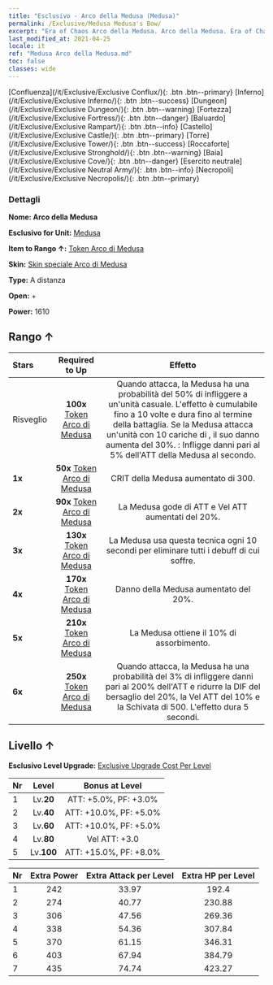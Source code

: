 ```yaml
---
title: "Esclusivo - Arco della Medusa (Medusa)"
permalink: /Exclusive/Medusa Medusa's Bow/
excerpt: "Era of Chaos Arco della Medusa. Arco della Medusa. Era of Chaos Esclusivo Arco della Medusa. Medusa Esclusivo."
last_modified_at: 2021-04-25
locale: it
ref: "Medusa Arco della Medusa.md"
toc: false
classes: wide
---
```

 [Confluenza](/it/Exclusive/Exclusive Conflux/){: .btn .btn--primary} [Inferno](/it/Exclusive/Exclusive Inferno/){: .btn .btn--success} [Dungeon](/it/Exclusive/Exclusive Dungeon/){: .btn .btn--warning} [Fortezza](/it/Exclusive/Exclusive Fortress/){: .btn .btn--danger} [Baluardo](/it/Exclusive/Exclusive Rampart/){: .btn .btn--info} [Castello](/it/Exclusive/Exclusive Castle/){: .btn .btn--primary} [Torre](/it/Exclusive/Exclusive Tower/){: .btn .btn--success} [Roccaforte](/it/Exclusive/Exclusive Stronghold/){: .btn .btn--warning} [Baia](/it/Exclusive/Exclusive Cove/){: .btn .btn--danger} [Esercito neutrale](/it/Exclusive/Exclusive Neutral Army/){: .btn .btn--info} [Necropoli](/it/Exclusive/Exclusive Necropolis/){: .btn .btn--primary} 

### Dettagli
 **Nome: Arco della Medusa** 

 **Esclusivo for Unit:** [Medusa](/it/units/Medusa/) 

 **Item to Rango ↑:** [Token Arco di Medusa](/ItemsIT/con_991/)

 **Skin:** [Skin speciale Arco di Medusa](/ItemsIT/con_659/)

 **Type:** A distanza

 **Open:** +

 **Power:** 1610

## Rango ↑

  |     Stars    |  Required to Up | Effetto |
  |:-------------|:---------------:|:---------------:|
  |  Risveglio  | **100x** [Token Arco di Medusa](/ItemsIT/con_991/) | Quando attacca, la Medusa ha una probabilità del 50% di infliggere <Veleno di serpente> a un'unità casuale. L'effetto è cumulabile fino a 10 volte e dura fino al termine della battaglia. Se la Medusa attacca un'unità con 10 cariche di <Veleno di serpente>, il suo danno aumenta del 30%. <Veleno di serpente>: Infligge danni pari al 5% dell'ATT della Medusa al secondo. |
  | **1x** <i class="fas fa-star"/> | **50x** [Token Arco di Medusa](/ItemsIT/con_991/) | CRIT della Medusa aumentato di 300. |
  | **2x** <i class="fas fa-star"/> | **90x** [Token Arco di Medusa](/ItemsIT/con_991/) | La Medusa gode di ATT e Vel ATT aumentati del 20%. |
  | **3x** <i class="fas fa-star"/> | **130x** [Token Arco di Medusa](/ItemsIT/con_991/) | <Muta> La Medusa usa questa tecnica ogni 10 secondi per eliminare tutti i debuff di cui soffre. |
  | **4x** <i class="fas fa-star"/> | **170x** [Token Arco di Medusa](/ItemsIT/con_991/) | Danno della Medusa aumentato del 20%. |
  | **5x** <i class="fas fa-star"/> | **210x** [Token Arco di Medusa](/ItemsIT/con_991/) | La Medusa ottiene il 10% di assorbimento. |
  | **6x** <i class="fas fa-star"/> | **250x** [Token Arco di Medusa](/ItemsIT/con_991/) | <Sigillo di sangue> Quando attacca, la Medusa ha una probabilità del 3% di infliggere danni pari al 200% dell'ATT e ridurre la DIF del bersaglio del 20%, la Vel ATT del 10% e la Schivata di 500. L'effetto dura 5 secondi. |


## Livello ↑
 **Esclusivo Level Upgrade:** [Exclusive Upgrade Cost Per Level](/Exclusive/ExclusiveUpgradeCostPerLevel/)

  |  Nr  |   Level  | Bonus at Level |
  |:-----|:--------:|:--------------:|
  | 1 | Lv.**20** | ATT: +5.0%, PF: +3.0% |
  | 2 | Lv.**40** | ATT: +10.0%, PF: +5.0% |
  | 3 | Lv.**60** | ATT: +10.0%, PF: +5.0% |
  | 4 | Lv.**80** | Vel ATT: +3.0 |
  | 5 | Lv.**100** | ATT: +15.0%, PF: +8.0% |


  |  Nr  |  Extra Power | Extra Attack per Level | Extra HP per Level |
  |:-----|:--------:|:--------:|:--------:|
  | 1 | 242 | 33.97 | 192.4 |
  | 2 | 274 | 40.77 | 230.88 |
  | 3 | 306 | 47.56 | 269.36 |
  | 4 | 338 | 54.36 | 307.84 |
  | 5 | 370 | 61.15 | 346.31 |
  | 6 | 403 | 67.94 | 384.79 |
  | 7 | 435 | 74.74 | 423.27 |


